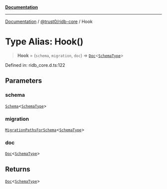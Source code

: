 [**Documentation**](../../../README.md)

***

[Documentation](../../../README.md) / [@trust0/ridb-core](../README.md) / Hook

# Type Alias: Hook()

> **Hook** = (`schema`, `migration`, `doc`) => [`Doc`](Doc.md)\<[`SchemaType`](SchemaType.md)\>

Defined in: ridb\_core.d.ts:122

## Parameters

### schema

[`Schema`](../classes/Schema.md)\<[`SchemaType`](SchemaType.md)\>

### migration

[`MigrationPathsForSchema`](MigrationPathsForSchema.md)\<[`SchemaType`](SchemaType.md)\>

### doc

[`Doc`](Doc.md)\<[`SchemaType`](SchemaType.md)\>

## Returns

[`Doc`](Doc.md)\<[`SchemaType`](SchemaType.md)\>
